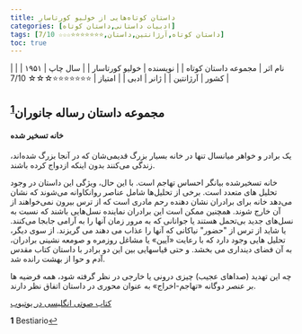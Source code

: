```yaml
---
title: داستان‌ کوتاه‌هایی از خولیو کورتاسار
categories: [ادبیات داستانی,داستان کوتاه]
tags: [داستان کوتاه,آرژانتین,داستان,⭐⭐⭐⭐⭐⭐⭐☆☆☆ 7/10]
toc: true
---
```


| نام اثر | مجموعه داستان‌ کوتاه‌ |
| نویسنده | خولیو کورتاسار |
| سال چاپ | ۱۹۵۱ |
| کشور | آرژانتین |
| ژانر | ادبی |
| امتیاز | ⭐⭐⭐⭐⭐⭐⭐☆☆☆ 7/10 |


## مجموعه داستان رساله جانوران<sup id="a1">[1](#f1)</sup>

#### خانه تسخیر شده
یک برادر و خواهر میانسال تنها در خانه بسیار بزرگ قدیمی‌شان که در آنجا بزرگ شده‌اند، زندگی می‌کنند بدون اینکه ازدواج کرده باشند.

خانه تسخیرشده بیانگر احساس تهاجم است. با این حال، ویژگی این داستان در وجود تحلیل های متعدد است. برخی از تحلیل‌ها شامل عناصر روانکاوانه می‌شوند که نشان می‌دهد خانه برای برادران نشان دهنده رحم مادری است که از ترس بیرون نمی‌خواهند از آن خارج شوند. همچنین ممکن است این برادران نماینده نسل‌هایی باشند که نسبت به نسل‌های جدید بی‌تحمل هستند یا جوانانی که به مرور زمان آنها را به آرامی جابجا می‌کنند. یا شاید از ترس از "حضور" نیاکانی که آنها را عذاب می دهند می گریزند. از سوی دیگر، تحلیل هایی وجود دارد که با رعایت «آیین» یا مشاغل روزمره و صومعه نشینی برادران، به آن فضای دینداری می بخشد. و حتی قیاسهایی بین این دو برادر با داستان کتاب مقدس آدم و حوا از بهشت ​​رانده شد.

چه این تهدید (صداهای عجیب) چیزی درونی یا خارجی در نظر گرفته شود، همه فرضیه ها بر عنصر دوگانه «تهاجم-اخراج» به عنوان محوری در داستان اتفاق نظر دارند.


<!-- [ترجمه فارسی این داستان با تحلیل](http://www.chouk.ir/maghaleh-naghd-gotogoo/16765-2021-02-04-23-09-27.html) -->
[کتاب صوتی انگلیسی در یوتیوب](https://www.youtube.com/watch?v=aWalas56tp8)

<b id="f1">1</b> <span class="footnote">Bestiario</span>[↩](#a1)